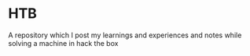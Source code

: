 # HTB
A repository which I post my learnings and experiences and notes while solving a machine in hack the box
